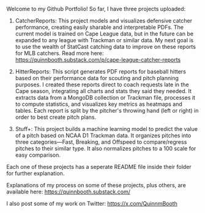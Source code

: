 Welcome to my Github Portfolio! So far, I have three projects uploaded:

1. CatcherReports: This project models and visualizes defensive catcher performance, creating easily sharable and interpretable PDFs. The current model is trained on Cape League data, but in the future can be expanded to any league with Trackman or similar data. My next goal is to use the wealth of StatCast catching data to improve on these reports for MLB catchers. Read more here: https://quinnbooth.substack.com/p/cape-league-catcher-reports
   
2. HitterReports: This script generates PDF reports for baseball hitters based on their performance data for scouting and pitch planning purposes. I created these reports direct to coach requests late in the Cape season, integrating all charts and stats they said they needed. It extracts data from a MongoDB collection or Trackman file, processes it to compute statistics, and visualizes key metrics as heatmaps and tables. Each report is split by the pitcher's throwing hand (left or right) in order to best create pitch plans.
  
3. Stuff+: This project builds a machine learning model to predict the value of a pitch based on NCAA D1 Trackman  data. It organizes pitches into three categories—Fast, Breaking, and Offspeed to compare/regress pitches to their similar type. It also normalizes pitches to a 100 scale for easy comparison. 

Each one of these projects has a seperate README file inside their folder for further explanation.

Explanations of my process on some of these projects, plus others, are available here: https://quinnbooth.substack.com/

I also post some of my work on Twitter: https://x.com/QuinnmBooth
